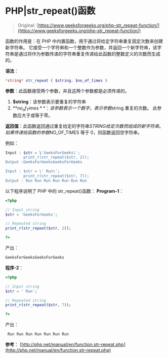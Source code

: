 # PHP|str_repeat()函数

> Original: [https://www.geeksforgeeks.org/php-str_repeat-function/](https://www.geeksforgeeks.org/php-str_repeat-function/)

函数的作用是：在 PHP 中内置函数，用于通过将给定字符串重复固定次数来创建新字符串。 它接受一个字符串和一个整数作为参数，并返回一个新字符串，该字符串是通过将作为参数传递的字符串重复传递给此函数的整数定义的次数而生成的。

**语法**：

```php
*string* str_repeat ( $string, $no_of_times )

```

**参数**：此函数接受两个参数，并且这两个参数都是必须传递的。

1.  **$string**：该参数表示要重复的字符串
2.  **$no_of_Times**：该参数表示一个数字，表示参数$string 重复的次数。 此参数应大于或等于零。

**返回值**：此函数返回通过重复给定的字符串$STRING 给定次数而组成的新字符串。 如果传递给函数的参数$NO_OF_TIMES 等于 0，则函数返回空字符串。

例如：

```php
Input : $str = \'GeeksForGeeks\';
        print_r(str_repeat($str, 2));
Output :GeeksForGeeksGeeksForGeeks

Input : $str = \' Run\';
        print_r(str_repeat($str, 7));
Output : Run Run Run Run Run Run Run

```

以下程序说明了 PHP 中的 str_repeat()函数：
**Program-1**：

```php
<?php

// Input string
$str = 'GeeksForGeeks';

// Repeated string
print_r(str_repeat($str, 2));

?>
```

产出：

```php
GeeksForGeeksGeeksForGeeks

```

**程序-2**：

```php
<?php

// Input string 
$str = ' Run';

// Repeated string
print_r(str_repeat($str, 7));

?>
```

产出：

```php
 Run Run Run Run Run Run Run

```

**参考**：
[http://php.net/manual/en/function.str-repeat.php](http://php.net/manual/en/function.str-repeat.php)
